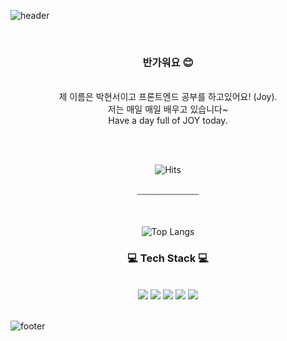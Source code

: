 ![header](https://capsule-render.vercel.app/api?type=waving&&color=gradient&height=100&section=header&fontSize=90)


<div align = "center">

<br/>
<h3>반가워요 😊</h3><br/>
제 이름은 박현서이고 프론트엔드 공부를 하고있어요! (Joy).<br/>
저는 매일 매일 배우고 있습니다~<br/>
Have a day full of JOY today.


<br/><br/>


![Hits](https://hits.seeyoufarm.com/api/count/incr/badge.svg?url=https%3A%2F%2Fgithub.com%2FHyeonSeo98&count_bg=%23FFD5D5&title_bg=%23FF7575&icon=&icon_color=%23E7E7E7&title=VISIT&edge_flat=false)
 
  
﹏﹏﹏﹏﹏﹏﹏

<br/><br/>
 ![Top Langs](https://github-readme-stats.vercel.app/api/top-langs/?username=ChangMin-2&layout=compact&theme=dark)
 
 
 
 
 
<h3>💻 Tech Stack 💻</h3>
 
<br/>



<img src="https://img.shields.io/badge/HTML5-E34F26?style=flat-square&logo=HTML5&logoColor=white"/>
<img src="https://img.shields.io/badge/CSS3-1572B6?style=flat-square&logo=CSS3&logoColor=white"/>
<img src="https://img.shields.io/badge/JavaScript-F7DF1E?style=flat-square&logo=JavaScript&logoColor=white"/>
<img src="https://img.shields.io/badge/React-61DAFB?style=flat-square&logo=React&logoColor=white"/>
<img src="https://img.shields.io/badge/Git-F05032?style=flat-square&logo=Git&logoColor=white"/>
<br>


</div>

<br/>

![footer](https://capsule-render.vercel.app/api?type=waving&&color=gradient&height=100&section=footer&fontSize=90)
